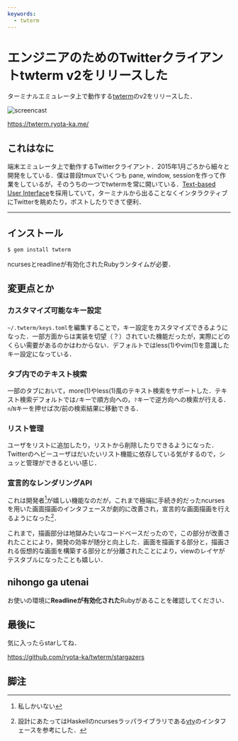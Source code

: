 ```yaml
---
keywords:
  - twterm
---
```


# エンジニアのためのTwitterクライアントtwterm v2をリリースした

ターミナルエミュレータ上で動作する[twterm](https://twterm.ryota-ka.me/)のv2をリリースした．

![screencast](https://twterm.ryota-ka.me/screencast.gif)

https://twterm.ryota-ka.me/

## これはなに

端末エミュレータ上で動作するTwitterクライアント．2015年1月ごろから細々と開発をしている．僕は普段tmuxでいくつも pane, window, sessionを作って作業をしているが，そのうちの一つでtwtermを常に開いている．[Text-based User Interface](https://en.wikipedia.org/wiki/Text-based_user_interface)を採用していて，ターミナルから出ることなくインタラクティブにTwitterを眺めたり，ポストしたりできて便利．

---

## インストール

```sh
$ gem install twterm
```

ncursesとreadlineが有効化されたRubyランタイムが必要．

## 変更点とか

### カスタマイズ可能なキー設定

`~/.twterm/keys.toml`を編集することで，キー設定をカスタマイズできるようになった．一部方面からは実装を切望（？）されていた機能だったが，実際にどのくらい需要があるのかはわからない．デフォルトではless(1)やvim(1)を意識したキー設定になっている．

### タブ内でのテキスト検索

一部のタブにおいて，more(1)やless(1)風のテキスト検索をサポートした．テキスト検索デフォルトでは`/`キーで順方向への，`?`キーで逆方向への検索が行える．`n`/`N`キーを押せば次/前の検索結果に移動できる．

### リスト管理

ユーザをリストに追加したり，リストから削除したりできるようになった．Twitterのヘビーユーザはだいたいリスト機能に依存している気がするので，シュッと管理ができるといい感じ．

### 宣言的なレンダリングAPI

これは開発者[^1]が嬉しい機能なのだが，これまで極端に手続き的だったncursesを用いた画面描画のインタフェースが劇的に改善され，宣言的な画面描画を行えるようになった[^2]．

これまで，描画部分は地獄みたいなコードベースだったので，この部分が改善されたことにより，開発の効率が随分と向上した．画面を描画する部分と，描画される仮想的な画面を構築する部分とが分離されたことにより，viewのレイヤがテスタブルになったことも嬉しい．

## nihongo ga utenai

お使いの環境に**Readlineが有効化された**Rubyがあることを確認してください．

## 最後に

気に入ったらstarしてね．

https://github.com/ryota-ka/twterm/stargazers

## 脚注

[^1]: 私しかいない
[^2]: 設計にあたってはHaskellのncursesラッパライブラリである[vty](https://hackage.haskell.org/package/vty)のインタフェースを参考にした．
